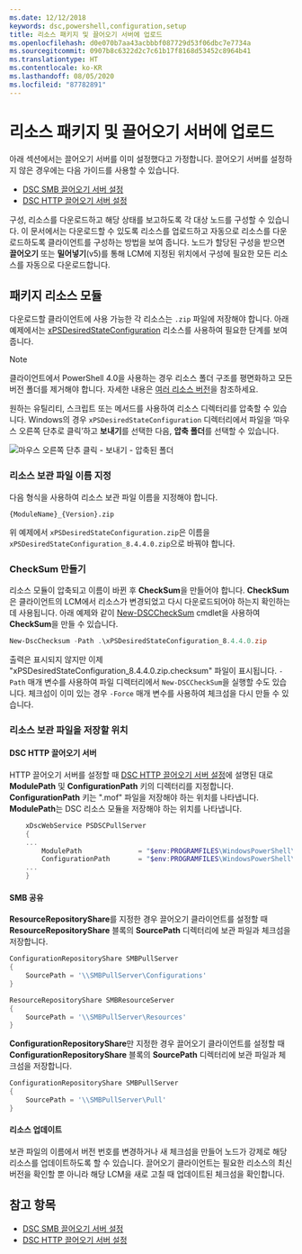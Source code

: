 ```yaml
---
ms.date: 12/12/2018
keywords: dsc,powershell,configuration,setup
title: 리소스 패키지 및 끌어오기 서버에 업로드
ms.openlocfilehash: d0e070b7aa43acbbbf087729d53f06dbc7e7734a
ms.sourcegitcommit: 0907b8c6322d2c7c61b17f8168d53452c8964b41
ms.translationtype: HT
ms.contentlocale: ko-KR
ms.lasthandoff: 08/05/2020
ms.locfileid: "87782891"
---
```

# <a name="package-and-upload-resources-to-a-pull-server"></a>리소스 패키지 및 끌어오기 서버에 업로드

아래 섹션에서는 끌어오기 서버를 이미 설정했다고 가정합니다. 끌어오기 서버를 설정하지 않은 경우에는 다음 가이드를 사용할 수 있습니다.

- [DSC SMB 끌어오기 서버 설정](pullServerSmb.md)
- [DSC HTTP 끌어오기 서버 설정](pullServer.md)

구성, 리소스를 다운로드하고 해당 상태를 보고하도록 각 대상 노드를 구성할 수 있습니다. 이 문서에서는 다운로드할 수 있도록 리소스를 업로드하고 자동으로 리소스를 다운로드하도록 클라이언트를 구성하는 방법을 보여 줍니다. 노드가 할당된 구성을 받으면 **끌어오기** 또는 **밀어넣기**(v5)를 통해 LCM에 지정된 위치에서 구성에 필요한 모든 리소스를 자동으로 다운로드합니다.

## <a name="package-resource-modules"></a>패키지 리소스 모듈

다운로드할 클라이언트에 사용 가능한 각 리소스는 `.zip` 파일에 저장해야 합니다. 아래 예제에서는 [xPSDesiredStateConfiguration](https://www.powershellgallery.com/packages/xPSDesiredStateConfiguration/8.4.0.0) 리소스를 사용하여 필요한 단계를 보여 줍니다.

> [!NOTE]
> 클라이언트에서 PowerShell 4.0을 사용하는 경우 리소스 폴더 구조를 평면화하고 모든 버전 폴더를 제거해야 합니다. 자세한 내용은 [여러 리소스 버전](../configurations/import-dscresource.md#multiple-resource-versions)을 참조하세요.

원하는 유틸리티, 스크립트 또는 메서드를 사용하여 리소스 디렉터리를 압축할 수 있습니다. Windows의 경우 `xPSDesiredStateConfiguration` 디렉터리에서 파일을 ‘마우스 오른쪽 단추로 클릭’하고 **보내기**를 선택한 다음, **압축 폴더**를 선택할 수 있습니다.

![마우스 오른쪽 단추 클릭 - 보내기 - 압축된 폴더](media/package-upload-resources/right-click.gif)

### <a name="naming-the-resource-archive"></a>리소스 보관 파일 이름 지정

다음 형식을 사용하여 리소스 보관 파일 이름을 지정해야 합니다.

```
{ModuleName}_{Version}.zip
```

위 예제에서 `xPSDesiredStateConfiguration.zip`은 이름을 `xPSDesiredStateConfiguration_8.4.4.0.zip`으로 바꿔야 합니다.

### <a name="create-checksums"></a>CheckSum 만들기

리소스 모듈이 압축되고 이름이 바뀐 후 **CheckSum**을 만들어야 합니다. **CheckSum**은 클라이언트의 LCM에서 리소스가 변경되었고 다시 다운로드되어야 하는지 확인하는 데 사용됩니다. 아래 예제와 같이 [New-DSCCheckSum](/powershell/module/PSDesiredStateConfiguration/New-DSCCheckSum) cmdlet을 사용하여 **CheckSum**을 만들 수 있습니다.

```powershell
New-DscChecksum -Path .\xPSDesiredStateConfiguration_8.4.4.0.zip
```

출력은 표시되지 않지만 이제 "xPSDesiredStateConfiguration_8.4.4.0.zip.checksum" 파일이 표시됩니다. `-Path` 매개 변수를 사용하여 파일 디렉터리에서 `New-DSCCheckSum`을 실행할 수도 있습니다. 체크섬이 이미 있는 경우 `-Force` 매개 변수를 사용하여 체크섬을 다시 만들 수 있습니다.

### <a name="where-to-store-resource-archives"></a>리소스 보관 파일을 저장할 위치

#### <a name="on-a-dsc-http-pull-server"></a>DSC HTTP 끌어오기 서버

HTTP 끌어오기 서버를 설정할 때 [DSC HTTP 끌어오기 서버 설정](pullServer.md)에 설명된 대로 **ModulePath** 및 **ConfigurationPath** 키의 디렉터리를 지정합니다. **ConfigurationPath** 키는 ".mof" 파일을 저장해야 하는 위치를 나타냅니다. **ModulePath**는 DSC 리소스 모듈을 저장해야 하는 위치를 나타냅니다.

```powershell
    xDscWebService PSDSCPullServer
    {
    ...
        ModulePath              = "$env:PROGRAMFILES\WindowsPowerShell\DscService\Modules"
        ConfigurationPath       = "$env:PROGRAMFILES\WindowsPowerShell\DscService\Configuration"
    ...
    }

```

#### <a name="on-an-smb-share"></a>SMB 공유

**ResourceRepositoryShare**를 지정한 경우 끌어오기 클라이언트를 설정할 때 **ResourceRepositoryShare** 블록의 **SourcePath** 디렉터리에 보관 파일과 체크섬을 저장합니다.

```powershell
ConfigurationRepositoryShare SMBPullServer
{
    SourcePath = '\\SMBPullServer\Configurations'
}

ResourceRepositoryShare SMBResourceServer
{
    SourcePath = '\\SMBPullServer\Resources'
}
```

**ConfigurationRepositoryShare**만 지정한 경우 끌어오기 클라이언트를 설정할 때 **ConfigurationRepositoryShare** 블록의 **SourcePath** 디렉터리에 보관 파일과 체크섬을 저장합니다.

```powershell
ConfigurationRepositoryShare SMBPullServer
{
    SourcePath = '\\SMBPullServer\Pull'
}
```

#### <a name="updating-resources"></a>리소스 업데이트

보관 파일의 이름에서 버전 번호를 변경하거나 새 체크섬을 만들어 노드가 강제로 해당 리소스를 업데이트하도록 할 수 있습니다. 끌어오기 클라이언트는 필요한 리소스의 최신 버전을 확인할 뿐 아니라 해당 LCM을 새로 고칠 때 업데이트된 체크섬을 확인합니다.

## <a name="see-also"></a>참고 항목

- [DSC SMB 끌어오기 서버 설정](pullServerSmb.md)
- [DSC HTTP 끌어오기 서버 설정](pullServer.md)
